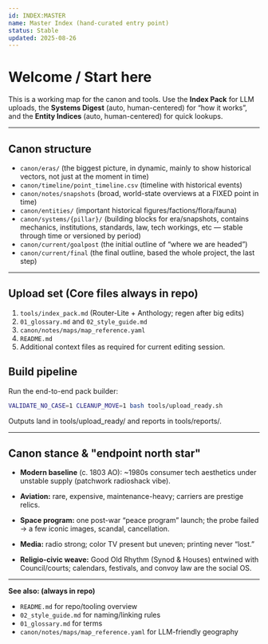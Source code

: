 ```yaml
--- 
id: INDEX:MASTER
name: Master Index (hand-curated entry point)
status: Stable
updated: 2025-08-26
---
```


# Welcome / Start here

This is a working map for the canon and tools. Use the **Index Pack** for LLM uploads, the **Systems Digest** (auto, human-centered) for “how it works”, and the **Entity Indices** (auto, human-centered) for quick lookups.

---

## Canon structure
- `canon/eras/` (the biggest picture, in dynamic, mainly to show historical vectors, not just at the moment in time)
- `canon/timeline/point_timeline.csv` (timeline with historical events)
- `canon/notes/snapshots` (broad, world-state overviews at a FIXED point in time)
- `canon/entities/` (important historical figures/factions/flora/fauna)
- `canon/systems/{pillar}/` (building blocks for era/snapshots, contains mechanics, institutions, standards, law, tech workings, etc — stable through time or versioned by period)
- `canon/current/goalpost` (the initial outline of “where we are headed”)
- `canon/current/final` (the final outline, based the whole project, the last step)

---

## Upload set (Core files always in repo)
1. `tools/index_pack.md` (Router-Lite + Anthology; regen after big edits)
2. `01_glossary.md` and `02_style_guide.md`
3. `canon/notes/maps/map_reference.yaml`
4. `README.md`
5. Additional context files as required for current editing session.


## Build pipeline

Run the end-to-end pack builder:
```bash
VALIDATE_NO_CASE=1 CLEANUP_MOVE=1 bash tools/upload_ready.sh
```
Outputs land in tools/upload_ready/ and reports in tools/reports/.

---

## Canon stance & "endpoint north star"

  - **Modern baseline** (c. 1803 AO): ~1980s consumer tech aesthetics under unstable supply (patchwork radioshack vibe).
  
  - **Aviation:** rare, expensive, maintenance-heavy; carriers are prestige relics.
  
  - **Space program:** one post-war “peace program” launch; the probe failed → a few iconic images, scandal, cancellation.
  
  - **Media:** radio strong; color TV present but uneven; printing never “lost.”
  
  - **Religio-civic weave:** Good Old Rhythm (Synod & Houses) entwined with Council/courts; calendars, festivals, and convoy law are the social OS.

---

**See also: (always in repo)** 
- `README.md` for repo/tooling overview
- `02_style_guide.md` for naming/linking rules
- `01_glossary.md` for terms
- `canon/notes/maps/map_reference.yaml` for LLM-friendly geography